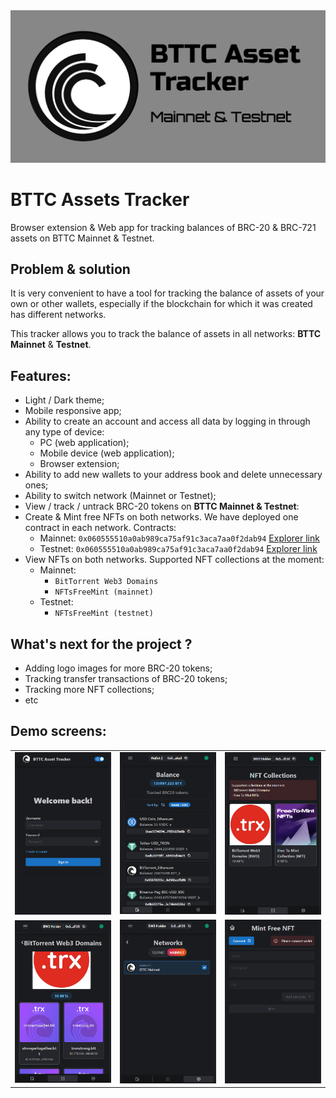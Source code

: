 <img src="repository-images/bttc-asset-tracker.png" width="550px">

# BTTC Assets Tracker

Browser extension & Web app for tracking balances of BRC-20 & BRC-721 assets on BTTC Mainnet & Testnet.

## Problem & solution
It is very convenient to have a tool for tracking the balance of assets of your own or other wallets, especially if the blockchain for which it was created has different networks. 

This tracker allows you to track the balance of assets in all networks: **BTTC Mainnet** & **Testnet**.

## Features:
- Light / Dark theme;
- Mobile responsive app;
- Ability to create an account and access all data by logging in through any type of device:
   - PC (web application);
   - Mobile device (web application);
   - Browser extension;
- Ability to add new wallets to your address book and delete unnecessary ones;
- Ability to switch network (Mainnet or Testnet);
- View / track / untrack BRC-20 tokens on **BTTC Mainnet & Testnet**:
- Create & Mint free NFTs on both networks. We have deployed one contract in each network. Contracts:
    - Mainnet: `0x060555510a0ab989ca75af91c3aca7aa0f2dab94` [Explorer link](https://bttcscan.com/address/0x060555510a0ab989ca75af91c3aca7aa0f2dab94)
    - Testnet: `0x060555510a0ab989ca75af91c3aca7aa0f2dab94` [Explorer link](https://testnet.bttcscan.com/address/0x060555510a0ab989ca75af91c3aca7aa0f2dab94)
- View NFTs on both networks. Supported NFT collections at the moment:
    - Mainnet:
        - `BitTorrent Web3 Domains`
        - `NFTsFreeMint (mainnet)`
    - Testnet:
        - `NFTsFreeMint (testnet)`


## What's next for the project ?
- Adding logo images for more BRC-20 tokens;
- Tracking transfer transactions of BRC-20 tokens;
- Tracking more NFT collections;
- etc

## Demo screens:

  <table>
  <tr>
    <td><img src="/repository-images/1.png"></td>
    <td><img src="/repository-images/2.png"></td>
    <td><img src="/repository-images/3.png"></td>
  </tr>
  <tr>
    <td><img src="/repository-images/4.png"></td>
    <td><img src="/repository-images/5.png"></td>
    <td><img src="/repository-images/6.png"></td>
  </tr>
</table>
